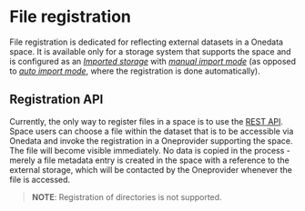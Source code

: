 # File registration
<!-- This header is referenced at least one time as "#file-registration" -->

File registration is dedicated for reflecting external datasets in a Onedata space.
It is available only for a storage system that supports the space and is configured
as an [*Imported storage*](../admin-guide/oneprovider/configuration/storages.md#imported-storage)
with [*manual import mode*](../admin-guide/oneprovider/configuration/storage-import.md#manual-storage-import)
(as opposed to [*auto import mode*](../admin-guide/oneprovider/configuration/storage-import.md#auto-storage-import), where the registration is done automatically).

## Registration API
Currently, the only way to register files in a space is to use the 
[REST API](https://onedata.org/#/home/api/stable/oneprovider?anchor=tag/File-registration).
Space users can choose a file within the dataset that is to be accessible via Onedata and invoke 
the registration in a Oneprovider supporting the space. The file will become visible immediately.
No data is copied in the process - merely a file metadata entry is created in the space with a reference 
to the external storage, which will be contacted by the Oneprovider whenever the file is accessed.

> **NOTE**: Registration of directories is not supported.
